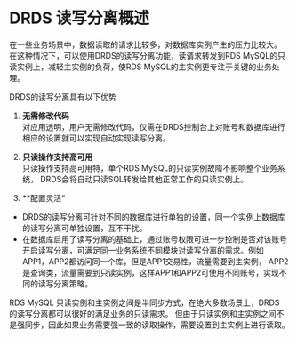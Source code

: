 #  DRDS 读写分离概述
在一些业务场景中，数据读取的请求比较多，对数据库实例产生的压力比较大。 在这种情况下，可以使用DRDS的读写分离功能，读请求转发到RDS MySQL的只读实例上，减轻主实例的负荷，使RDS MySQL的主实例更专注于关键的业务处理。

DRDS的读写分离具有以下优势
1. **无需修改代码** <br>
对应用透明，用户无需修改代码，仅需在DRDS控制台上对账号和数据库进行相应的设置就可以实现自动实现读写分离。

2. **只读操作支持高可用** <br>
只读操作支持高可用特，单个RDS MySQL的只读实例故障不影响整个业务系统， DRDS会将自动只读SQL转发给其他正常工作的只读实例上。

3. **配置灵活“
- DRDS的读写分离可针对不同的数据库进行单独的设置，同一个实例上数据库的读写分离可单独设置，互不干扰。
- 在数据库启用了读写分离的基础上，通过账号权限可进一步控制是否对该账号开启读写分离，可满足同一业务系统不同模块对读写分离的需求。例如APP1，APP2都访问同一个库，但是APP1交易性，流量需要到主实例， APP2是查询类，流量需要到只读实例，这样APP1和APP2可使用不同账号，实现不同的读写分离策略。

RDS MySQL 只读实例和主实例之间是半同步方式，在绝大多数场景上，DRDS 的读写分离都可以很好的满足业务的只读需求。 但由于只读实例和主实例之间不是强同步，因此如果业务需要强一致的读取操作，需要设置到主实例上进行读取。
